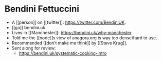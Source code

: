 # Bendini Fettuccini

- A [[person]] on [[twitter]]: https://twitter.com/BendiniUK.
- [[go]] bendini.uk
- Lives in [[Manchester]]: https://bendini.uk/why-manchester
- Told me the [[node]]s view of anagora.org is way too dense/hard to use.
- Recommended [[don't make me think]] by [[Steve Krug]].
- Sent along for review:
  - https://bendini.uk/systematic-cooking-intro


